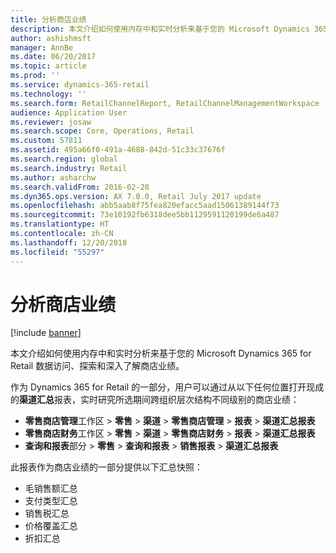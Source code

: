 ```yaml
---
title: 分析商店业绩
description: 本文介绍如何使用内存中和实时分析来基于您的 Microsoft Dynamics 365 for Retail 数据访问、探索和深入了解商店业绩。
author: ashishmsft
manager: AnnBe
ms.date: 06/20/2017
ms.topic: article
ms.prod: ''
ms.service: dynamics-365-retail
ms.technology: ''
ms.search.form: RetailChannelReport, RetailChannelManagementWorkspace
audience: Application User
ms.reviewer: josaw
ms.search.scope: Core, Operations, Retail
ms.custom: 57811
ms.assetid: 495a66f0-491a-4688-842d-51c33c37676f
ms.search.region: global
ms.search.industry: Retail
ms.author: asharchw
ms.search.validFrom: 2016-02-28
ms.dyn365.ops.version: AX 7.0.0, Retail July 2017 update
ms.openlocfilehash: abb5aab8f75fea820efacc5aad15061389144f73
ms.sourcegitcommit: 73e10192fb6318dee5bb1129591120199de6a487
ms.translationtype: HT
ms.contentlocale: zh-CN
ms.lasthandoff: 12/20/2018
ms.locfileid: "55297"
---
```

# <a name="analyze-store-performance"></a>分析商店业绩

[!include [banner](includes/banner.md)]

本文介绍如何使用内存中和实时分析来基于您的 Microsoft Dynamics 365 for Retail 数据访问、探索和深入了解商店业绩。 

作为 Dynamics 365 for Retail 的一部分，用户可以通过从以下任何位置打开现成的**渠道汇总**报表，实时研究所选期间跨组织层次结构不同级别的商店业绩：

-   **零售商店管理**工作区 &gt; **零售** &gt; **渠道** &gt; **零售商店管理** &gt; **报表** &gt; **渠道汇总报表**
-   **零售商店财务**工作区 &gt; **零售** &gt; **渠道** &gt; **零售商店财务** &gt; **报表** &gt; **渠道汇总报表**
-   **查询和报表**部分 &gt; **零售** &gt; **查询和报表** &gt; **销售报表** &gt; **渠道汇总报表**

此报表作为商店业绩的一部分提供以下汇总快照：

-   毛销售额汇总
-   支付类型汇总
-   销售税汇总
-   价格覆盖汇总
-   折扣汇总


